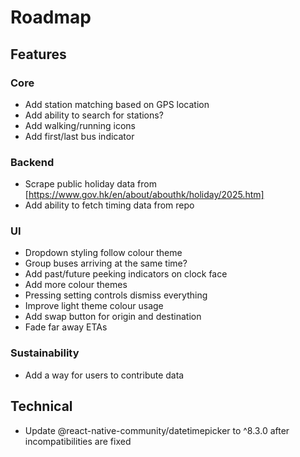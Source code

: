 # Roadmap

## Features
### Core
- Add station matching based on GPS location
- Add ability to search for stations?
- Add walking/running icons
- Add first/last bus indicator
### Backend
- Scrape public holiday data from [https://www.gov.hk/en/about/abouthk/holiday/2025.htm]
- Add ability to fetch timing data from repo
### UI
- Dropdown styling follow colour theme
- Group buses arriving at the same time?
- Add past/future peeking indicators on clock face
- Add more colour themes
- Pressing setting controls dismiss everything
- Improve light theme colour usage
- Add swap button for origin and destination
- Fade far away ETAs
### Sustainability
- Add a way for users to contribute data

## Technical
- Update @react-native-community/datetimepicker to ^8.3.0 after incompatibilities are fixed
